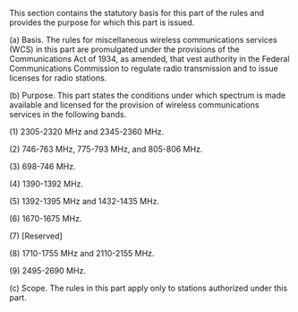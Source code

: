 This section contains the statutory basis for this part of the rules and provides the purpose for which this part is issued.

(a) Basis. The rules for miscellaneous wireless communications services (WCS) in this part are promulgated under the provisions of the Communications Act of 1934, as amended, that vest authority in the Federal Communications Commission to regulate radio transmission and to issue licenses for radio stations.

(b) Purpose. This part states the conditions under which spectrum is made available and licensed for the provision of wireless communications services in the following bands.

(1) 2305-2320 MHz and 2345-2360 MHz.

(2) 746-763 MHz, 775-793 MHz, and 805-806 MHz.

(3) 698-746 MHz.

(4) 1390-1392 MHz.

(5) 1392-1395 MHz and 1432-1435 MHz.

(6) 1670-1675 MHz.

(7) [Reserved]

(8) 1710-1755 MHz and 2110-2155 MHz.

(9) 2495-2690 MHz.

(c) Scope. The rules in this part apply only to stations authorized under this part.

